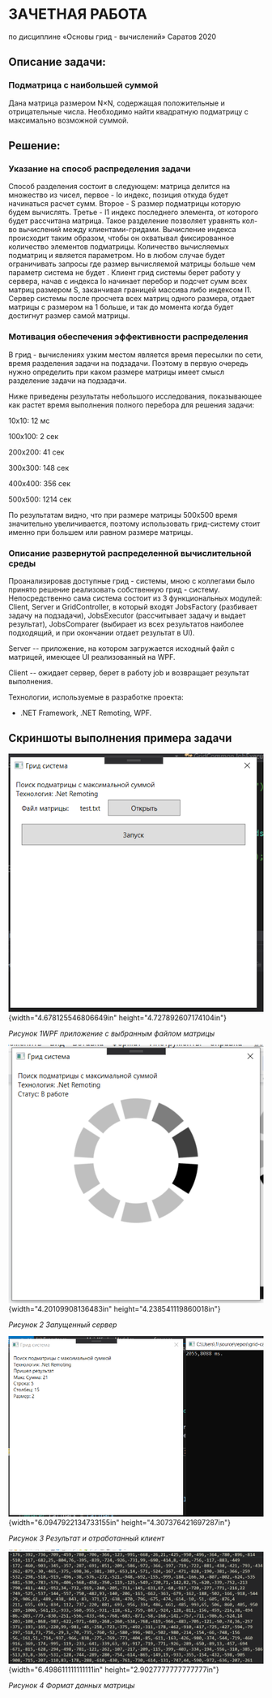 # ЗАЧЕТНАЯ РАБОТА
по дисциплине «Основы грид - вычислений»
Саратов 2020

## Описание задачи:

### Подматрица с наибольшей суммой

Дана матрица размером N×N, содержащая положительные и
отрицательные числа. Необходимо найти квадратную подматрицу с максимально возможной суммой.

## Решение:

### Указание на способ распределения задачи

Способ разделения состоит в следующем: матрица делится на множество из
чисел, первое - Io индекс, позиция откуда будет начинаться расчет сумм.
Второе - S размер подматрицы которую будем вычислять. Третье - I1 индекс
последнего элемента, от которого будет рассчитана матрица. Такое
разделение позволяет уравнять кол-во вычислений между клиентами-гридами.
Вычисление индекса происходит таким образом, чтобы он охватывал
фиксированное количество элементов подматрицы. Количество вычисляемых
подматриц и является параметром. Но в любом случае будет ограничивать
запросы где размер вычисляемой матрицы больше чем параметр система не
будет . Клиент грид системы берет работу у сервера, начав с индекса Io
начинает перебор и подсчет сумм всех матриц размером S, заканчивая
границей массива либо индексом I1. Сервер системы после просчета всех
матриц одного размера, отдает матрицы с размером на 1 больше, и так до
момента когда будет достигнут размер самой матрицы.

### Мотивация обеспечения эффективности распределения

В грид - вычислениях узким местом является время пересылки по сети,
время разделения задачи на подзадачи. Поэтому в первую очередь нужно
определить при каком размере матрицы имеет смысл разделение задачи на
подзадачи.

Ниже приведены результаты небольшого исследования, показывающее как
растет время выполнения полного перебора для решения задачи:

10x10: 12 мс

100x100: 2 сек

200x200: 41 сек

300x300: 148 сек

400x400: 356 сек

500x500: 1214 сек

По результатам видно, что при размере матрицы 500x500 время значительно
увеличивается, поэтому использовать грид-систему стоит именно при
большем или равном размере матрицы.

### Описание развернутой распределенной вычислительной среды

Проанализировав доступные грид - системы, мною с коллегами было принято
решение реализовать собственную грид - систему. Непосредственно сама
система состоит из 3 функциональных модулей: Client, Server и
GridController, в который входят JobsFactory (разбивает задачу на
подзадачи), JobsExecutor (рассчитывает задачу и выдает результат),
JobsComparer (выбирает из всех результатов наиболее подходящий, и при
окончании отдает результат в UI).

Server -- приложение, на котором загружается исходный файл с матрицей,
имеющее UI реализованный на WPF.

Client -- ожидает сервер, берет в работу job и возвращает результат
выполнения.

Технологии, используемые в разработке проекта:

-   .NET Framework, .NET Remoting, WPF.

## Скриншоты выполнения примера задачи

![](./docs/media/image3.png){width="4.678125546806649in"
height="4.727892607174104in"}

*Рисунок 1WPF приложение с выбранным файлом матрицы*

![](./docs/media/image2.png){width="4.20109908136483in"
height="4.238541119860018in"}

*Рисунок 2 Запущенный сервер*

![](./docs/media/image1.png){width="6.0947922134733155in"
height="4.307376421697287in"}

*Рисунок 3 Результат и отработанный клиент*

![](./docs/media/image4.png){width="6.498611111111111in"
height="2.9027777777777777in"}

*Рисунок 4 Формат данных матрицы*
